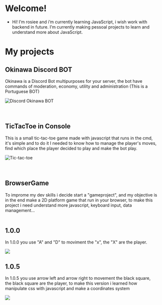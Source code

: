 # Welcome!
- Hi! I’m rosiee and i’m currently learning JavaScript, i wish work with backend in future.
I’m currently making pessoal projects to learn and understand more about JavaScript. 

# My projects
## Okinawa Discord BOT
Okinawa is a Discord Bot multipurposes for your server, the bot have commands of moderation, economy, utility and administration (This is a Portuguese BOT)

![Discord Okinawa BOT](https://i.imgur.com/vDFwaZL.png)
<br />
<br />
<br />
## TicTacToe in Console
This is a small tic-tac-toe game made with javascript that runs in the cmd, it's simple and to do it I needed to know how to manage the player's moves, find which place the player decided to play and make the bot play.

![Tic-tac-toe](https://i.imgur.com/mpnq4DP.png)
<br />
<br />
<br />
## BrowserGame
To improme my dev skills i decide start a "gameproject", and my objective is in the end make a 2D platform game that run in your browser, to make this project i need understand more javascript, keyboard input, data management...
<br />
<br />
## 1.0.0
In 1.0.0 you use "A" and "D" to moviment the "x", the "X" are the player.

![](https://i.imgur.com/RP5mKNc.png)
<br />
## 1.0.5
In 1.0.5 you use arrow left and arrow right to movement the black square, the black square are the player, to make this version i learned how manipulate css with javascript and make a coordinates system

![](https://i.imgur.com/uQiWkvt.png)

